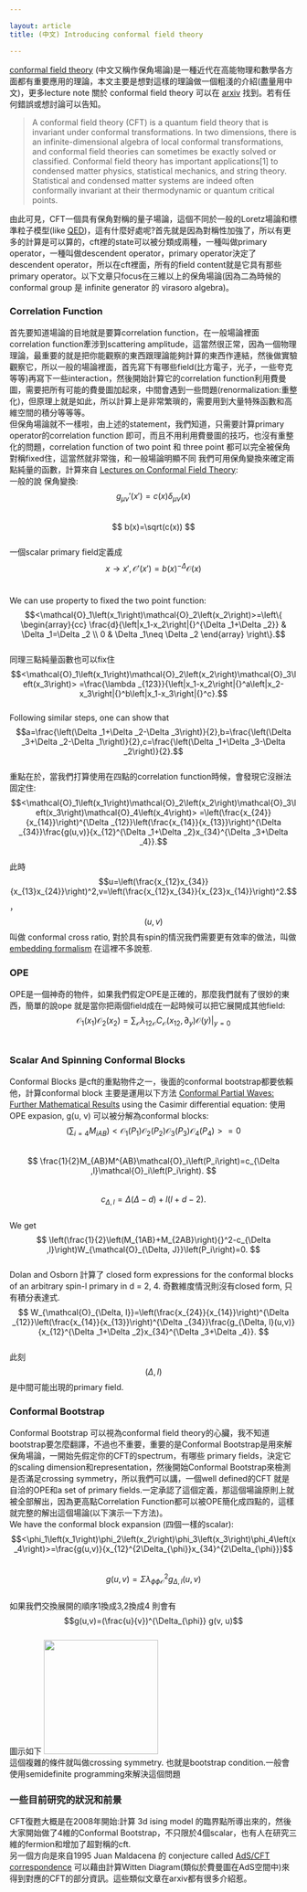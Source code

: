 ```yaml
---

layout: article
title: (中文) Introducing conformal field theory

---
```

[conformal field theory](https://en.wikipedia.org/wiki/Conformal_field_theory) (中文又稱作保角場論)是一種近代在高能物理和數學各方面都有重要應用的理論，本文主要是想對這樣的理論做一個粗淺的介紹(盡量用中文)，更多lecture note 關於 conformal field theory 可以在 [arxiv](https://arxiv.org/) 找到。若有任何錯誤或想討論可以告知。
> A conformal field theory (CFT) is a quantum field theory that is invariant under conformal transformations. In two dimensions, there is an infinite-dimensional algebra of local conformal transformations, and conformal field theories can sometimes be exactly solved or classified. Conformal field theory has important applications[1] to condensed matter physics, statistical mechanics, and string theory. Statistical and condensed matter systems are indeed often conformally invariant at their thermodynamic or quantum critical points.

由此可見，CFT一個具有保角對稱的量子場論，這個不同於一般的Loretz場論和標準粒子模型(like [QED](https://en.wikipedia.org/wiki/Quantum_electrodynamics))，這有什麼好處呢?首先就是因為對稱性加強了，所以有更多的計算是可以算的，cft裡的state可以被分類成兩種，一種叫做primary operator，一種叫做descendent operator，primary operator決定了descendent operator，所以在cft裡面，所有的field content就是它具有那些primary operator。以下文章只focus在三維以上的保角場論(因為二為時候的conformal group 是 infinite generator 的 virasoro algebra)。

### Correlation Function
首先要知道場論的目地就是要算correlation function，在一般場論裡面correlation function牽涉到scattering amplitude，這當然很正常，因為一個物理理論，最重要的就是把你能觀察的東西跟理論能夠計算的東西作連結，然後做實驗觀察它，所以一般的場論裡面，首先寫下有哪些field(比方電子，光子，一些夸克等等)再寫下一些interaction，然後開始計算它的correlation function利用費曼圖，需要把所有可能的費曼圖加起來，中間會遇到一些問題(renormalization:重整化)，但原理上就是如此，所以計算上是非常繁瑣的，需要用到大量特殊函數和高維空間的積分等等等。<br>
但保角場論就不一樣啦，由上述的statement，我們知道，只需要計算primary operator的correlation function 即可，而且不用利用費曼圖的技巧，也沒有重整化的問題，correlation function of two point 和 three point 都可以完全被保角對稱fixed住，這當然就非常強，和一般場論明顯不同
我們可用保角變換來確定兩點純量的函數，計算來自 [Lectures on Conformal Field Theory](https://arxiv.org/abs/1511.04074):
<br>
一般的說 保角變換:<br>
$$ g_{\mu\nu}'(x')=c(x)\delta_{\mu\nu}(x) $$<br>
$$ b(x)=\sqrt(c(x)) $$ <br>
一個scalar primary field定義成 <br>
$$x \rightarrow x' , \mathcal{O}'(x')=b(x)^{-\Delta}\mathcal{O}(x) $$<br>

We can use property to fixed the two point function:<br>
$$<\mathcal{O}_1\left(x_1\right)\mathcal{O}_2\left(x_2\right)>=\left\{
\begin{array}{cc}
	\frac{d}{\left|x_1-x_2\right|{}^{\Delta _1+\Delta _2}} & \Delta _1=\Delta _2 \\
	0 & \Delta _1\neq \Delta _2
\end{array}
\right\}.$$
<br>
同理三點純量函數也可以fix住
<br>$$<\mathcal{O}_1\left(x_1\right)\mathcal{O}_2\left(x_2\right)\mathcal{O}_3\left(x_3\right)> =\frac{\lambda _{123}}{\left|x_1-x_2\right|{}^a\left|x_2-x_3\right|{}^b\left|x_1-x_3\right|{}^c}.$$ <br>
Following similar steps, one can show that
$$a=\frac{\left(\Delta _1+\Delta _2-\Delta _3\right)}{2},b=\frac{\left(\Delta _3+\Delta _2-\Delta _1\right)}{2},c=\frac{\left(\Delta _1+\Delta _3-\Delta _2\right)}{2}.$$<br>
重點在於，當我們打算使用在四點的correlation function時候，會發現它沒辦法固定住:
<br>$$<\mathcal{O}_1\left(x_1\right)\mathcal{O}_2\left(x_2\right)\mathcal{O}_3\left(x_3\right)\mathcal{O}_4\left(x_4\right)> =\left(\frac{x_{24}}{x_{14}}\right)^{\Delta _{12}}\left(\frac{x_{14}}{x_{13}}\right)^{\Delta _{34}}\frac{g(u,v)}{x_{12}^{\Delta _1+\Delta _2}x_{34}^{\Delta _3+\Delta _4}}.$$ <br>
此時 $$u=\left(\frac{x_{12}x_{34}}{x_{13}x_{24}}\right)^2,v=\left(\frac{x_{12}x_{34}}{x_{23}x_{14}}\right)^2.$$，$$(u, v)$$ 叫做 conformal cross ratio, 對於具有spin的情況我們需要更有效率的做法，叫做[embedding formalism](https://arxiv.org/abs/1107.3554) 在這裡不多說惹.


### OPE
OPE是一個神奇的物件，如果我們假定OPE是正確的，那麼我們就有了很妙的東西，簡單的說ope 就是當你把兩個field成在一起時候可以把它展開成其他field:<br>
$$
\mathcal{O}_1\left(x_1\right)\mathcal{O}_2\left(x_2\right)=\sum _{\mathcal{O}} \lambda _{12\mathcal{O}}C_{\mathcal{O}}\left(x_{12},\partial _y\right)\mathcal{O}(y)|_{y=0} $$ <br>


### Scalar And Spinning Conformal Blocks
Conformal Blocks 是cft的重點物件之一，後面的conformal bootstrap都要依賴他，計算conformal block 主要是運用以下方法 [Conformal Partial Waves: Further Mathematical Results](https://arxiv.org/abs/1108.6194) using the Casimir differential equation: 使用 OPE expasion, g(u, v) 可以被分解為conformal blocks: <br>$$ 
\left(\sum _{i=4} M_{iAB}\right)<\mathcal{O}_1\left(P_1\right)\mathcal{O}_2\left(P_2\right)\mathcal{O}_3\left(P_3\right)\mathcal{O}_4\left(P_4\right)>=0
$$<br>
$$
\frac{1}{2}M_{AB}M^{AB}\mathcal{O}_i\left(P_i\right)=c_{\Delta ,l}\mathcal{O}_i\left(P_i\right).
$$<br>
$$
c_{\Delta ,l}=\Delta (\Delta -d)+l(l+d-2).
$$<br>
We get
<br>$$
\left(\frac{1}{2}\left(M_{1AB}+M_{2AB}\right){}^2-c_{\Delta ,l}\right)W_{\mathcal{O}_{\Delta, J}}\left(P_i\right)=0.
$$<br>
Dolan and Osborn 計算了 closed form expressions for the conformal blocks of
an arbitrary spin-l primary in d = 2, 4. 奇數維度情況則沒有closed form, 只有積分表達式.<br>
$$
W_{\mathcal{O}_{\Delta, l}}=\left(\frac{x_{24}}{x_{14}}\right)^{\Delta _{12}}\left(\frac{x_{14}}{x_{13}}\right)^{\Delta _{34}}\frac{g_{\Delta, l}(u,v)}{x_{12}^{\Delta _1+\Delta _2}x_{34}^{\Delta _3+\Delta _4}}.
$$<br> 
此刻 $$(\Delta, l)$$ 是中間可能出現的primary field.




### Conformal Bootstrap
Conformal Bootstrap 可以視為conformal field theory的心臟，我不知道bootstrap要怎麼翻譯，不過也不重要，重要的是Conformal Bootstrap是用來解保角場論，一開始先假定你的CFT的spectrum，有哪些 primary fields，決定它的scaling dimension和representation，然後開始Conformal Bootstrap來檢測是否滿足crossing symmetry，所以我們可以講，一個well defined的CFT 就是自洽的OPE和a set of primary fields.一定承認了這個定義，那這個場論原則上就被全部解出，因為更高點Correlation Function都可以被OPE簡化成四點的，這樣就完整的解出這個場論(以下演示一下方法)。 <br>
We have the conformal block expansion (四個一樣的scalar):<br>
$$<\phi_1\left(x_1\right)\phi_2\left(x_2\right)\phi_3\left(x_3\right)\phi_4\left(x_4\right)>=\frac{g(u,v)}{x_{12}^{2\Delta_{\phi}}x_{34}^{2\Delta_{\phi}}}$$ <br>
$$g(u,v)=\Sigma\lambda_{\phi\phi\mathcal{O}}^2 g_{\Delta,l}(u, v)$$<br>如果我們交換展開的順序1換成3,2換成4 則會有<br>
$$g(u,v)=(\frac{u}{v})^{\Delta_{\phi}} g(v, u)$$<br> 圖示如下
<img src="{{ site.baseurl }}/image/cft.png" height="200px;"> <br>
這個複雜的條件就叫做crossing symmetry. 也就是bootstrap condition.一般會使用semidefinite programming來解決這個問題






### 一些目前研究的狀況和前景
CFT復甦大概是在2008年開始:計算 3d ising model 的臨界點所導出來的，然後大家開始做了4維的Conformal Bootstrap，不只限於4個scalar，也有人在研究三維的fermion和增加了超對稱的cft.<br>
另一個方向是來自1995 Juan Maldacena 的 conjecture called [AdS/CFT correspondence](https://en.wikipedia.org/wiki/AdS/CFT_correspondence)
可以藉由計算Witten Diagram(類似於費曼圖在AdS空間中)來得到對應的CFT的部分資訊。這些類似文章在arxiv都有很多介紹惹。


